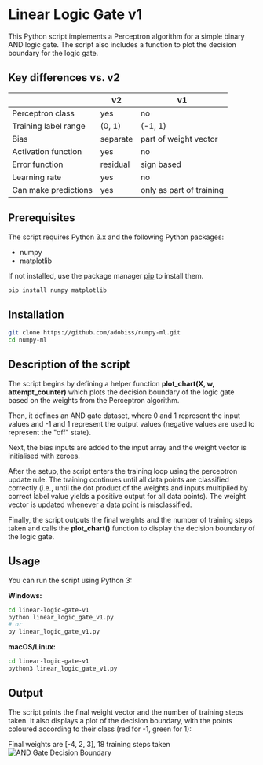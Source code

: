 # Linear Logic Gate v1
This Python script implements a Perceptron algorithm for a simple binary AND logic gate. The script also includes a function to plot the decision boundary for the logic gate.

## Key differences vs. v2
|                     |  v2   |  v1  |
|---------------------|-------|------|
| Perceptron class    |  yes  |  no  |
| Training label range        | (0, 1)|(-1, 1)|
| Bias                |separate|part of weight vector|
| Activation function |  yes  |  no  |
| Error function      |residual|sign based|
| Learning rate       |  yes  |  no  |
| Can make predictions|  yes  |only as part of training|

## Prerequisites
The script requires Python 3.x and the following Python packages:

- numpy
- matplotlib

If not installed, use the package manager [pip](https://pip.pypa.io/en/stable/) to install them.

```bash
pip install numpy matplotlib
```

## Installation
```bash
git clone https://github.com/adobiss/numpy-ml.git
cd numpy-ml
```

## Description of the script
The script begins by defining a helper function **plot_chart(X, w, attempt_counter)** which plots the decision boundary of the logic gate based on the weights from the Perceptron algorithm.

Then, it defines an AND gate dataset, where 0 and 1 represent the input values and -1 and 1 represent the output values (negative values are used to represent the "off" state).

Next, the bias inputs are added to the input array and the weight vector is initialised with zeroes.

After the setup, the script enters the training loop using the perceptron update rule. The training continues until all data points are classified correctly (i.e., until the dot product of the weights and inputs multiplied by correct label value yields a positive output for all data points). The weight vector is updated whenever a data point is misclassified.

Finally, the script outputs the final weights and the number of training steps taken and calls the **plot_chart()** function to display the decision boundary of the logic gate.

## Usage
You can run the script using Python 3:

**Windows:**
```bash
cd linear-logic-gate-v1
python linear_logic_gate_v1.py
# or
py linear_logic_gate_v1.py
```
**macOS/Linux:**
```bash
cd linear-logic-gate-v1
python3 linear_logic_gate_v1.py
```

## Output
The script prints the final weight vector and the number of training steps taken. It also displays a plot of the decision boundary, with the points coloured according to their class (red for -1, green for 1):

Final weights are [-4, 2, 3], 18 training steps taken  
![AND Gate Decision Boundary](https://github.com/adobiss/numpy-ml/assets/95383833/3190f736-333c-4ef0-b6ec-0b2b37895812)
